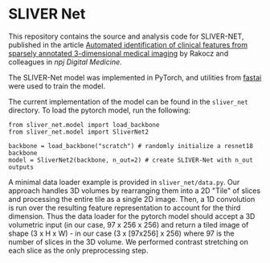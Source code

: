 # SLIVER Net

This repository contains the source and analysis code for SLIVER-NET, published in the article [Automated identification of clinical features from sparsely annotated 3-dimensional medical imaging](https://www.nature.com/articles/s41746-021-00411-w) by Rakocz and colleagues in _npj Digital Medicine_.

The SLIVER-Net model was implemented in PyTorch, and utilities from [fastai](https://docs.fast.ai/) were used to train the model.

The current implementation of the model can be found in the `sliver_net` directory. To load the pytorch model, run the following:

```
from sliver_net.model import load_backbone
from sliver_net.model import SliverNet2

backbone = load_backbone("scratch") # randomly initialize a resnet18 backbone
model = SliverNet2(backbone, n_out=2) # create SLIVER-Net with n_out outputs
```


A minimal data loader example is provided in `sliver_net/data.py`. Our approach handles 3D volumes by rearranging them into a 2D "Tile" of slices and processing the entire tile as a single 2D image. Then, a 1D convolution is run over the resulting feature representation to account for the third dimension. Thus the data loader for the pytorch model should accept a 3D volumetric input (in our case, 97 x 256 x 256) and return a tiled image of shape (3 x H x W) - in our case (3 x [97x256] x 256) where 97 is the number of slices in the 3D volume. We performed contrast stretching on each slice as the only preprocessing step.
